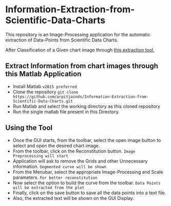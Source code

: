 # Information-Extraction-from-Scientific-Data-Charts
This repository is an Image-Processing application for the automatic extraction of Data-Points from Scientific Data Charts.

After Classification of a Given chart image through [this extraction tool.]()

## Extract Information from chart images through this Matlab Application 
  * Install Matlab `v2015 preferred`  
  * Clone the repository `git clone https://github.com/arpitjainds/Information-Extraction-from-Scientific-Data-Charts.git` 
  * Run Matlab and select the working directory as this cloned repository
  * Run the single matlab file present in this Directory.

## Using the Tool
  * Once the GUI starts, from the toolbar, select the open image button to select and open the desired chart image.
  * From the toolbar, click on the Reconstitution button. `Image Preprocessing will start`
  * Application will ask to remove the Grids and other Unnecessary information. `Segmented curve will be shown`
  * From the Menubar, select the appropriate Image-Processing and Scale parameters. `For better reconstitution`
  * Now select the option to build the curve from the toolbar. `Data Points will be extracted from the plot`
  * Finally, click on the save button to save all the data points into a text file.
  * Also, the extracted text will be shown on the GUI Display.
